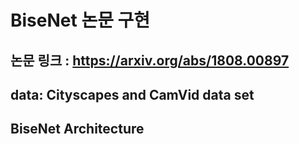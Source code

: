 # BiseNet 논문 구현  
## 논문 링크 : https://arxiv.org/abs/1808.00897  
## data: Cityscapes and CamVid data set  
## BiseNet Architecture  
